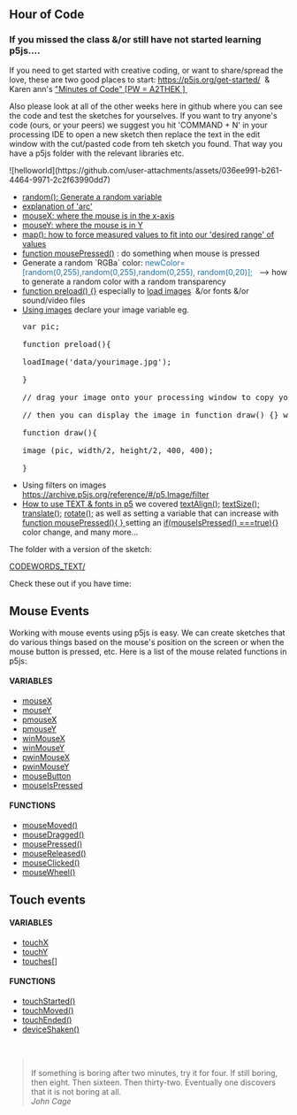 <h2>Hour of Code</h2>
<h3>If you missed the class &amp;/or still have not started learning p5js....</h3>
<p>If you need to get started with creative coding, or want to share/spread the love, these are two good places to start: <a href="https://p5js.org/get-started/" target="_blank" rel="noopener">https://p5js.org/get-started/</a>&nbsp; &amp; Karen ann's <a class="inline_disabled" href="https://vimeo.com/showcase/7191039" target="_blank" rel="noopener">"Minutes of Code" [PW = A2THEK ]&nbsp;</a></p>
<p>Also please look at all of the other weeks here in github where you can see the code and test the sketches for yourselves. If you want to try anyone's code (ours, or your peers) we suggest you hit 'COMMAND + N' in your processing IDE to open a new sketch then replace the text in the edit window with the cut/pasted code from teh sketch you found. That way you have a p5js folder with the relevant libraries etc.</p>
<p>![helloworld](https://github.com/user-attachments/assets/036ee991-b261-4464-9971-2c2f63990dd7)
</p>
<ul>
    <li><a class="inline_disabled" href="https://p5js.org/reference/#/p5/random" target="_blank" rel="noopener">random(): Generate a random variable</a></li>
    <li><a class="inline_disabled" title="Link" href="https://archive.p5js.org/reference/#/p5/arc" target="_blank" rel="noopener">explanation of 'arc'</a></li>
    <li><a class="inline_disabled" href="https://p5js.org/reference/#/p5/mouseX" target="_blank" rel="noopener">mouseX: where the mouse is in the x-axis</a></li>
    <li><a class="inline_disabled" href="https://p5js.org/reference/#/p5/mouseY" target="_blank" rel="noopener">mouseY: where the mouse is in Y</a></li>
    <li><a class="inline_disabled" href="https://p5js.org/reference/#/p5/map" target="_blank" rel="noopener">map(): how to force measured values to fit into our 'desired range' of values</a></li>
    <li><a class="inline_disabled" href="https://p5js.org/reference/#/p5/mousePressed" target="_blank" rel="noopener">function mousePressed()</a> : do something when mouse is pressed</li>
    <li>Generate a random `RGBa` color: <span style="color: #236fa1;">newColor=[random(0,255),random(0,255),random(0,255), random(0,20)];&nbsp;</span> &nbsp;--&gt; how to generate a random color with a random transparency&nbsp;</li>
    <li><a class="inline_disabled" title="Link" href="https://archive.p5js.org/reference/#/p5/preload" target="_blank" rel="noopener">function preload() {}</a> especially to <a class="inline_disabled" href="https://archive.p5js.org/reference/#/p5/loadImage" target="_blank" rel="noopener">load images</a>&nbsp; &amp;/or fonts &amp;/or sound/video files</li>
    <li><a class="inline_disabled" href="https://archive.p5js.org/reference/#/p5/image" target="_blank" rel="noopener">Using images</a> declare your image variable eg.
        <pre>var pic;<br /><br />function preload(){<br /><br />loadImage('data/yourimage.jpg');<br /><br />}<br /><br />// drag your image onto your processing window to copy your image file to your 'data/ folder'<br /><br />// then you can display the image in function draw() {} with 'image(pic, x, y, w, h);'<br /><br />function draw(){<br /><br />image (pic, width/2, height/2, 400, 400);<br /><br />}</pre>
    </li>
    <li>Using filters on images <a href="https://archive.p5js.org/reference/#/p5.Image/filter" target="_blank" rel="noopener">https://archive.p5js.org/reference/#/p5.Image/filter</a>&nbsp;</li>
    <li><a class="inline_disabled" href="https://archive.p5js.org/reference/#/p5/text" target="_blank" rel="noopener">How to use TEXT &amp; fonts in p5</a> we covered <a class="inline_disabled" href="https://archive.p5js.org/reference/#/p5/textAlign" target="_blank" rel="noopener">textAlign();</a> <a class="inline_disabled" href="https://archive.p5js.org/reference/#/p5/textSize" target="_blank" rel="noopener">textSize();</a> <a class="inline_disabled" href="https://archive.p5js.org/reference/#/p5/translate" target="_blank" rel="noopener">translate();</a> <a class="inline_disabled" href="https://archive.p5js.org/reference/#/p5/rotate" target="_blank" rel="noopener">rotate();</a> as well as setting a variable that can increase with <a class="inline_disabled" href="https://archive.p5js.org/reference/#/p5/mousePressed" target="_blank" rel="noopener">function mousePressed(){ } </a> setting an <a class="inline_disabled" href="https://archive.p5js.org/reference/#/p5/mouseIsPressed" target="_blank" rel="noopener">if(mouseIsPressed() ===true){}</a> color change, and many more... &nbsp;</li>
</ul>
<p>The folder with a version of the sketch:</p>
<p><a href="CODEWORDS2024_TEXT/">CODEWORDS_TEXT/</a></p>
<p>Check these out if you have time:</p>
<h2>Mouse Events</h2>
<p>Working with mouse events using p5js is easy. We can create sketches that do various things based on the mouse's position on the screen or when the mouse button is pressed, etc. Here is a list of the mouse related functions in p5js:</p>
<h4>VARIABLES</h4>
<ul>
    <li><a href="http://p5js.org/reference/#/p5/mouseX">mouseX</a></li>
    <li><a href="http://p5js.org/reference/#/p5/mouseY">mouseY</a></li>
    <li><a href="http://p5js.org/reference/#/p5/pmouseX">pmouseX</a></li>
    <li><a href="http://p5js.org/reference/#/p5/pmouseY">pmouseY</a></li>
    <li><a href="http://p5js.org/reference/#/p5/winMouseX">winMouseX</a></li>
    <li><a href="http://p5js.org/reference/#/p5/winMouseY">winMouseY</a></li>
    <li><a href="http://p5js.org/reference/#/p5/pwinMouseX">pwinMouseX</a></li>
    <li><a href="http://p5js.org/reference/#/p5/pwinMouseY">pwinMouseY</a></li>
    <li><a href="http://p5js.org/reference/#/p5/mouseButton">mouseButton</a></li>
    <li><a href="http://p5js.org/reference/#/p5/mouseIsPressed">mouseIsPressed</a></li>
</ul>
<h4>FUNCTIONS</h4>
<ul>
    <li><a href="http://p5js.org/reference/#/p5/mouseMoved">mouseMoved()</a></li>
    <li><a href="http://p5js.org/reference/#/p5/mouseDragged">mouseDragged()</a></li>
    <li><a href="http://p5js.org/reference/#/p5/mousePressed">mousePressed()</a></li>
    <li><a href="http://p5js.org/reference/#/p5/mouseReleased">mouseReleased()</a></li>
    <li><a href="http://p5js.org/reference/#/p5/mouseClicked">mouseClicked()</a></li>
    <li><a href="http://p5js.org/reference/#/p5/mouseWheel">mouseWheel()</a></li>
</ul>
<h2><a id="user-content-touch-events" class="anchor" href="https://github.com/karenanndonnachie/Slave-To-The-Algorithm/tree/master/P5js#touch-events" aria-hidden="true"></a>Touch events</h2>
<h4>VARIABLES</h4>
<ul>
    <li><a href="http://p5js.org/reference/#/p5/touchX">touchX</a></li>
    <li><a href="http://p5js.org/reference/#/p5/touchY">touchY</a></li>
    <li><a href="http://p5js.org/reference/#/p5/touches[]">touches[]</a></li>
</ul>
<h4>FUNCTIONS</h4>
<ul>
    <li><a href="http://p5js.org/reference/#/p5/touchStarted">touchStarted()</a></li>
    <li><a href="http://p5js.org/reference/#/p5/touchMoved">touchMoved()</a></li>
    <li><a href="http://p5js.org/reference/#/p5/touchEnded">touchEnded()</a></li>
    <li><a href="https://p5js.org/reference/#/p5/deviceShaken">deviceShaken()</a></li>
</ul>
<p class="">&nbsp;</p>
<blockquote id="emble-customise-1820467e" class="customise emble emble-bq emble-bq-citation-on emble-bq-fullwidth-on emble-bq-theme-rmit emble-prevent-insert" data-context-menu="customise delete" data-emble-name="Blockquote" data-customise="new-bq-citation new-bq-fullwidth new-bq-theme" data-emble-version="2.0">
    <div class="bq-before">&nbsp;</div>
    <span>If something is boring after two minutes, try it for four. If still boring, then eight. Then sixteen. Then thirty-two. Eventually one discovers that it is not boring at all.</span><br /><cite>John Cage<br /></cite>
</blockquote>
<p class="narrow-p">&nbsp;</p>
